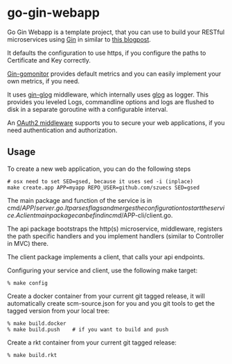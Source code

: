 # go-gin-webapp
Go Gin Webapp is a template project, that you can use to build your
RESTful microservices using [Gin](https://github.com/gin-gonic/gin) in
similar to [this blogpost](http://txt.fliglio.com/2014/07/restful-microservices-in-go-with-gin/).

It defaults the configuration to use https, if you configure the paths
to Certificate and Key correctly.

[Gin-gomonitor](https://github.com/szuecs/gin-gomonitor)
provides default metrics and you can easily implement your own
metrics, if you need.

It uses [gin-glog](https://github.com/szuecs/gin-glog)
middleware, which internally uses [glog](https://github.com/golang/glog) as
logger. This provides you leveled Logs, commandline options and logs
are flushed to disk in a separate goroutine with a configurable interval.

An [OAuth2 middleware](https://github.com/zalando/gin-oauth2)
supports you to secure your web applications, if you need
authentication and authorization.

## Usage

To create a new web application, you can do the following steps

    # osx need to set SED=gsed, because it uses sed -i (inplace)
    make create.app APP=myapp REPO_USER=github.com/szuecs SED=gsed 

The main package and function of the service is in
cmd/$APP/server.go. It parses flags and merges the configuration to
start the service. A client main package can be find in
cmd/$APP-cli/client.go.

The api package bootstraps the http(s) microservice, middleware,
registers the path specific handlers and you implement handlers
(similar to Controller in MVC) there.

The client package implements a client, that calls your api endpoints.

Configuring your service and client, use the following make target:

    % make config

Create a docker container from your current git tagged release, it
will automatically create scm-source.json for you and you git tools to
get the tagged version from your local tree:

    % make build.docker
    % make build.push    # if you want to build and push

Create a rkt container from your current git tagged release:

    % make build.rkt

